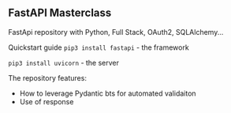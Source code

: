 ## FastAPI Masterclass
FastApi repository with Python, Full Stack, OAuth2, SQLAlchemy...

Quickstart guide 
```pip3 install fastapi``` - the framework

```pip3 install uvicorn``` - the server


The repository features:
- How to leverage Pydantic bts for automated validaiton
- Use of response 

